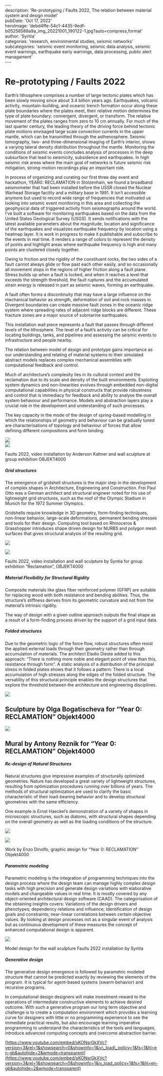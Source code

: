\---  
description: 'Re-prototyping / Faults 2022, The relation between material system and design model'  
pubDate: 'Oct 17, 2022'  
heroImage: 'debd4ffe-54c1-4435-9edf-b05258588a9a_img_20221001_190122-1.jpg?auto=compress,format'  
author: 'Syntia'  
categories: 'research, environmental studies, seismic networks'  
subcategories: 'seismic event monitoring, seismic data analysis, seismic event warnings, earthquake early warnings, data processing, public alert managament'  
\---  

# **Re-prototyping / Faults 2022**

Earth’s lithosphere comprises a number of large tectonic plates which has been slowly moving since about 3.4 billion years ago. Earthquakes, volcanic activity, mountain-building, and oceanic trench formation occur along these plate boundaries where the plates meet, their relative motion determines the type of plate boundary: convergent, divergent, or transform. The relative movement of the plates ranges from zero to 10 cm annually. For much of the last quarter century, the leading theory of the driving force behind tectonic plate motions envisaged large scale convection currents in the upper mantle, which can be transmitted through the asthenosphere. Seismic tomography, two- and three-dimensional imaging of Earth’s interior, shows a varying lateral density distribution throughout the mantle. Monitoring the conditions of seismic events concludes analysis of processes in the deep subsurface that lead to seismicity, subsidence and earthquakes. In high seismic risk areas where the main goal of networks is future seismic risk mitigation, strong-motion recordings play an important role.

In process of organizing and curating our first three day event and hackathon, YEAR0: RECLAMATION in Stolzenhain, we found a broadband seismometer that had been installed before the USSR closed the Nuclear Warhead Storage facility and a military base in 1991. It isn’t accessible anymore but used to record wide range of frequencies that motivated us looking into seismic event monitoring in this area and collecting the geophysical data of triggered activity from seismographs around the world. I’ve built a software for monitoring earthquakes based on the data from the United States Geological Survey (USGS). It sends notifications with the latest available parameters about the magnitude, location and significance of the earthquakes and visualizes earthquake frequency by location using a heatmap layer. It is work in progress to make it publishable and subscribe to the events in real time. It renders a range of colors to represent the density of points and highlight areas where earthquake frequency is high and many points are clustered closely together.

Owing to friction and the rigidity of the constituent rocks, the two sides of a fault cannot always glide or flow past each other easily, and so occasionally all movement stops in the regions of higher friction along a fault plane. Stress builds up when a fault is locked, and when it reaches a level that exceeds the strength threshold, the fault ruptures and the accumulated strain energy is released in part as seismic waves, forming an earthquake.

A fault often forms a discontinuity that may have a large influence on the mechanical behavior as strength, deformation of soil and rock masses in. Divergent boundaries can create massive fault zones in the oceanic ridge system where spreading rates of adjacent ridge blocks are different. These fracture zones are a major source of submarine earthquakes.

This installation wall piece represents a fault that passes through different levels of the lithosphere. The level of a fault’s activity can be critical for locating buildings, tanks, and pipelines and assessing the seismic events to infrastructure and people nearby.

The relation between model of design and prototype gains importance as our understanding and relating of material systems to their simulated abstract models replaces complex mechanical assemblies with computational feedback and control.

Much of architecture’s complexity lies in its cultural context and the reclamation due to its scale and density of the built environments. Exploiting system dynamics and non-linearities evolves through embedded non-digital computational capabilities in physical constructs that provide robustness and control that is immediacy for feedback and ability to analyse the overall system behaviour and performance. Models and abstraction layers play a crucial role in the development and understanding of such processes.

The key capacity in the mode of the design of spring-based modelling in which the relationships of geometry and behaviour can be gradually tuned are characterisations of topology and behaviour of forces that allow defining different compositions and form binding.

![](https://images.prismic.io/syntia/93778901-00aa-41a3-a00e-cbe41167d8d1_img_20221001_190121.jpg?auto=compress,format)  
![](https://images.prismic.io/syntia/5f8adca8-f280-486c-9565-dd4b99fe0b5c_img_20221001_175744.jpg?auto=compress,format)

Faults 2022, video installation by Anderson Kaltner and wall sculpture at group exhibition OBJEKT4000

##### **Grid structures**

The emergence of gridshell structures is the major step in the development of complex shapes in Architecture, Engineering and Construction. Frei Paul Otto was a German architect and structural engineer noted for his use of lightweight grid structures, such as the roof of the Olympic Stadium in Munich for the 1972 Summer Olympics.

Gridshells require knowledge in 3D geometry, form-finding techniques, non-linear behavior, large-scale deformations, permanent bending stresses and tools for their design. Computing tool based on Rhinoceros & Grasshopper introduces shape driven design for NURBS and polygon mesh surfaces that gives structural analysis of the resulting grid.

![](https://images.prismic.io/syntia/833d8cdf-44e1-4e56-9814-9ca167a03b5b_img_20220930_003556.jpg?auto=compress,format)

![](https://images.prismic.io/syntia/83fe209a-0465-4bc7-833d-ff2da5cc7cb3_308954217_1321351535068036_3825105996655824546_n.jpg?auto=compress,format)

Faults 2022, video installation and wall sculpture by Syntia for group exhibition “Reclamation”, OBJEKT4000

##### **Material Flexibility for Structural Rigidity**

Composite materials like glass fiber reinforced polymer (GFRP) are suitable for replacing wood with both resistance and bending abilities. Thus, the structure’s stiffness derives from its geometric curvature and not from the material’s intrinsic rigidity.

The way of design with a given outline approach outputs the final shape as a result of a form-finding process driven by the support of a grid input data.

##### **Folded structures**

Due to the geometric logic of the force flow, robust structures often resist the applied external loads through their geometry rather than through accumulation of materials. The architect Eladio Dieste added to this approach: “There is nothing more noble and elegant point of view than this, resistance through form”. A static analysis of a distribution of the principal stress in folded plates shows that it follows a pattern: There is a local accumulation of high stresses along the edges of the folded structure. The versatility of this structural principle enables the design structures that explore the threshold between the architecture and engineering disciplines.

![](https://images.prismic.io/syntia/8b023393-68f1-45cd-9c49-e7043ccfbdfb_img_20221001_134719.jpg?auto=compress,format)

## Sculpture by Olga Bogatischeva for “Year 0: RECLAMATION” Objekt4000

![](https://images.prismic.io/syntia/0f825407-9287-487a-8df4-3a02ebe094e9_img_20221001_000118.jpg?auto=compress,format)

## Mural by Antony Reznik for “Year 0: RECLAMATION” Objekt4000

##### **Re-design of Natural Structures**

Natural structures give impressive examples of structurally optimized geometries. Nature has developed a great variety of lightweight structures, resulting from optimization procedures running over billions of years. The methods of structural optimization are used to clarify the basic characteristic of their load-bearing behavior and to develop structural geometries with the same efficiency.

One example is Ernst Haeckel’s demonstration of a variety of shapes in microscopic structures, such as diatoms, with structural shapes depending on the overall geometry as well as the loading conditions of the structure.

![](https://images.prismic.io/syntia/0b27288c-aed9-4495-9160-012519e539ab_objkt4000-v2-page-0011.jpg?auto=compress,format)

![](https://images.prismic.io/syntia/a525abf2-8497-416f-9070-5a06d6773f01_objkt4000-v2-1.jpg?auto=compress,format)

Work by Enzo Dinolfo, graphic design for “Year 0: RECLAMATION” Objekt4000

##### **Parametric modeling**

Parametric modeling is the integration of programming techniques into the design process where the design team can manage highly complex design tasks with high precision and generate design variations with elaborative models and changeable values in real time. It is mostly covered by any object-oriented architectural design software (CAAD). The categorisation of the obtaining insights covers: Variations of the design drivers and phenotypes; dependency relations and influence; Identification of design goals and constraints; near-linear correlations between certain objective values. By looking at design processes not as a singular event of analysis but as continuous development of these measures the concept of enhanced computational design is apparent.

![](https://images.prismic.io/syntia/d50a6d7a-fbb9-4644-8f8a-f412c4d61ff7_screenshot-2022-09-25-170124.png?auto=compress,format)

Model design for the wall sculpture Faults 2022 installation by Syntia

##### **Generative design**

The generative design emergence is followed by parametric modeled structure that cannot be predicted exactly by reviewing the elements of the program. It is typical for agent-based systems (swarm behavior) and recursive programs.

In computational design designers will make investment-reward to the operations of intermediate constructive elements to achieve desired outcome. With such a generative program our long term objective and challenge is to create a computation environment which provides a learning curve for designers with little or no programming experience to see the immediate practical results, but also encourage learning imperative programming to understand the characteristics of the tools and languages, introduce advanced computing concepts and overcome abstraction barrier.

[https://www.youtube.com/embed/sKONsrGkXVc?version=3&rel=1&showsearch=0&showinfo=1&iv\_load\_policy=1&fs=1&hl=en-gb&autohide=2&wmode=transparent](https://www.youtube.com/embed/sKONsrGkXVc?version=3&rel=1&showsearch=0&showinfo=1&iv_load_policy=1&fs=1&hl=en-gb&autohide=2&wmode=transparent)